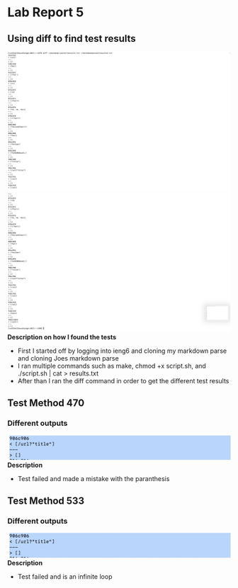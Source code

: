 # Lab Report 5
## Using diff to find test results
![Image](Right1.png) 
![Image](Right2.png) 
**Description on how I found the tests** 
- First I started off by logging into ieng6 and cloning my markdown parse and cloning Joes markdown parse
- I ran multiple commands such as make, chmod +x script.sh, and ./script.sh | cat > results.txt
- After than I ran the diff command in order to get the different test results

## Test Method 470
### Different outputs
![Image](Pic1.png) 
**Description** 
- Test failed and made a mistake with the paranthesis

## Test Method 533
### Different outputs
![Image](Pic1.png) 
**Description** 
- Test failed and is an infinite loop
